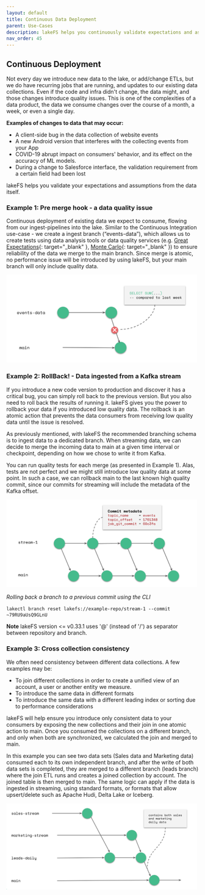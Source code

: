 ```yaml
---
layout: default
title: Continuous Data Deployment
parent: Use-Cases
description: lakeFS helps you continuously validate expectations and assumptions from the data itself.
nav_order: 45
---
```


## Continuous Deployment
Not every day we introduce new data to the lake, or add/change ETLs, but we do have recurring jobs that are running, and updates to our existing data collections. Even if  the code and infra didn't change, the data might, and those changes introduce quality issues. This is one of the complexities of a data product, the data we consume changes over the course of a month, a week, or even a single day. 

**Examples of changes to data that may occur:**
 - A client-side bug in the data collection of website events
 - A new Android version that interferes with the collecting events from your App
 - COVID-19 abrupt impact on consumers' behavior, and its effect on the accuracy of ML models.
 - During a change to Salesforce interface, the validation requirement from a certain field had been lost

lakeFS helps you validate your expectations and assumptions from the data itself.


### Example 1: Pre merge hook - a data quality issue

Continuous deployment of existing data we expect to consume, flowing from our ingest-pipelines into the lake. Similar to the Continuous Integration use-case  - we create a ingest branch (“events-data”), which allows us to create tests using data analysis tools or data quality services (e.g. [Great Expectations](https://greatexpectations.io/){: target="_blank" }, [Monte Carlo](https://www.montecarlodata.com/){: target="_blank" }) to ensure reliability of the data we merge to the main branch. Since merge is atomic, no performance issue will be introduced by using lakeFS, but your main branch will only include quality data. 

<img src="../assets/img/branching_6.png" alt="branching_6" width="500px"/>

### Example 2: RollBack! - Data ingested from a Kafka stream

If you introduce a new code version to production and discover  it has a critical bug, you can simply roll back to the previous version. But you also need to roll back the results of running it.  lakeFS gives you the power to rollback your data if you introduced low quality data. The rollback is an atomic action that prevents the data consumers from receiving low quality data until the issue is resolved.

As previously mentioned, with lakeFS the recommended branching schema is to ingest data to a dedicated branch. When streaming data, we can decide to merge the incoming data to main at a given time interval or checkpoint, depending on how we chose to write it from Kafka. 

You can run quality tests for each merge (as presented in Example 1). Alas, tests are not perfect and we might still introduce low quality data at some point. In such a case, we can rollback main to the last known high quality commit, since our commits for streaming will include the metadata of the Kafka offset. 

<img src="../assets/img/branching_7.png" alt="branching_7" width="500px"/>

_Rolling back a branch to a previous commit using the CLI_

   ```shell
   lakectl branch reset lakefs://example-repo/stream-1 --commit ~79RU9aUsQ9GLnU
   ```

**Note** lakeFS version <= v0.33.1 uses '@' (instead of '/') as separator between repository and branch.

### Example 3: Cross collection consistency

We often need consistency between different data collections. A few examples may be:
 - To join different collections in order to create a unified view of an account, a user or another entity we measure.
 - To introduce the same data in different formats
 - To introduce the same data with a different leading index or sorting due to performance considerations

lakeFS will help ensure you introduce only consistent data to your consumers by exposing the new collections and their join in one atomic action to main. Once you consumed the collections on a different branch, and only when both are synchronized, we calculated the join and merged to main. 

In this example you can see two data sets (Sales data and Marketing data) consumed each to its own independent branch, and after the write of both data sets is completed, they are merged to a different branch (leads branch) where the join ETL runs and creates a joined collection by account. The joined table is then merged to main.
The same logic can apply if the data is ingested in streaming, using standard formats, or formats that allow upsert/delete such as Apache Hudi, Delta Lake or Iceberg.

<img src="../assets/img/branching_8.png" alt="branching_8" width="500px"/>
